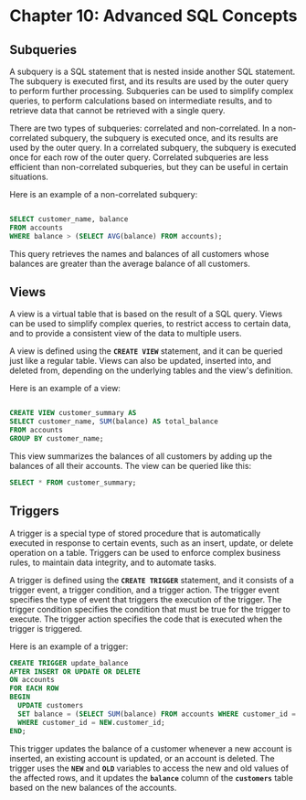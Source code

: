 # Chapter 10: Advanced SQL Concepts

## Subqueries

A subquery is a SQL statement that is nested inside another SQL statement. The subquery is executed first, and its results are used by the outer query to perform further processing. Subqueries can be used to simplify complex queries, to perform calculations based on intermediate results, and to retrieve data that cannot be retrieved with a single query.

There are two types of subqueries: correlated and non-correlated. In a non-correlated subquery, the subquery is executed once, and its results are used by the outer query. In a correlated subquery, the subquery is executed once for each row of the outer query. Correlated subqueries are less efficient than non-correlated subqueries, but they can be useful in certain situations.

Here is an example of a non-correlated subquery:

```sql

SELECT customer_name, balance
FROM accounts
WHERE balance > (SELECT AVG(balance) FROM accounts);

```

This query retrieves the names and balances of all customers whose balances are greater than the average balance of all customers.

## Views

A view is a virtual table that is based on the result of a SQL query. Views can be used to simplify complex queries, to restrict access to certain data, and to provide a consistent view of the data to multiple users.

A view is defined using the **`CREATE VIEW`** statement, and it can be queried just like a regular table. Views can also be updated, inserted into, and deleted from, depending on the underlying tables and the view's definition.

Here is an example of a view:

```sql

CREATE VIEW customer_summary AS
SELECT customer_name, SUM(balance) AS total_balance
FROM accounts
GROUP BY customer_name;
```

This view summarizes the balances of all customers by adding up the balances of all their accounts. The view can be queried like this:

```sql
SELECT * FROM customer_summary;
```

## Triggers

A trigger is a special type of stored procedure that is automatically executed in response to certain events, such as an insert, update, or delete operation on a table. Triggers can be used to enforce complex business rules, to maintain data integrity, and to automate tasks.

A trigger is defined using the **`CREATE TRIGGER`** statement, and it consists of a trigger event, a trigger condition, and a trigger action. The trigger event specifies the type of event that triggers the execution of the trigger. The trigger condition specifies the condition that must be true for the trigger to execute. The trigger action specifies the code that is executed when the trigger is triggered.

Here is an example of a trigger:

```sql
CREATE TRIGGER update_balance
AFTER INSERT OR UPDATE OR DELETE
ON accounts
FOR EACH ROW
BEGIN
  UPDATE customers
  SET balance = (SELECT SUM(balance) FROM accounts WHERE customer_id = NEW.customer_id)
  WHERE customer_id = NEW.customer_id;
END;
```

This trigger updates the balance of a customer whenever a new account is inserted, an existing account is updated, or an account is deleted. The trigger uses the **`NEW`** and **`OLD`** variables to access the new and old values of the affected rows, and it updates the **`balance`** column of the **`customers`** table based on the new balances of the accounts.